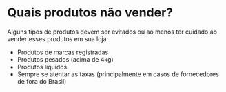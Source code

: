 
# Quais produtos não vender?

Alguns tipos de produtos devem ser evitados ou ao menos ter cuidado ao vender esses produtos em sua loja:

- Produtos de marcas registradas
- Produtos pesados (acima de 4kg)
- Produtos líquidos
- Sempre se atentar as taxas (principalmente em casos de fornecedores de fora do Brasil)